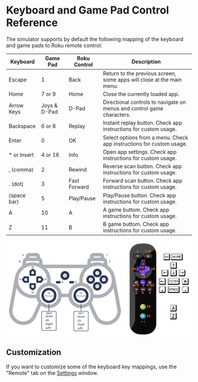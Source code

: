 # Keyboard and Game Pad Control Reference

The simulator supports by default the following mapping of the keyboard and game pads to Roku remote control:

| Keyboard    | Game Pad   | Roku Control | Description                                                           |
|-------------|------------|--------------|-----------------------------------------------------------------------|
| Escape      |     1      |    Back      | Return to the previous screen, some apps will close at the main menu. |
| Home        |   7 or 9   |    Home      | Close the currently loaded app.                                       |
| Arrow Keys  |Joys & D-Pad|    D-Pad     | Directional controls to navigate on menus and control game characters.|
| Backspace   |   6 or 8   |    Replay    | Instant replay button. Check app instructions for custom usage.       |
| Enter       |     0      |    OK        | Select options from a menu. Check app instructions for custom usage.  |
| * or Insert |   4 or 16  |    Info      | Open app settings. Check app instructions for custom usage.           |
| , (comma)   |     2      |    Rewind    | Reverse scan button. Check app instructions for custom usage.         |
| . (dot)     |     3      | Fast Forward | Forward scan button. Check app instructions for custom usage.         |
| (space bar) |     5      |  Play/Pause  | Play/Pause button. Check app instructions for custom usage.           |
| A           |    10      |     A        | A game buttom. Check app instructions for custom usage.               |
| Z           |    11      |     B        | B game buttom. Check app instructions for custom usage.               |

<p align="left">
<img src="images/control-reference.png?raw=true"/>
</p>

## Customization

If you want to customize some of the keyboard key mappings, use the "Remote" tab on the [Settings](how-to-use.md#settings-screen) window.
